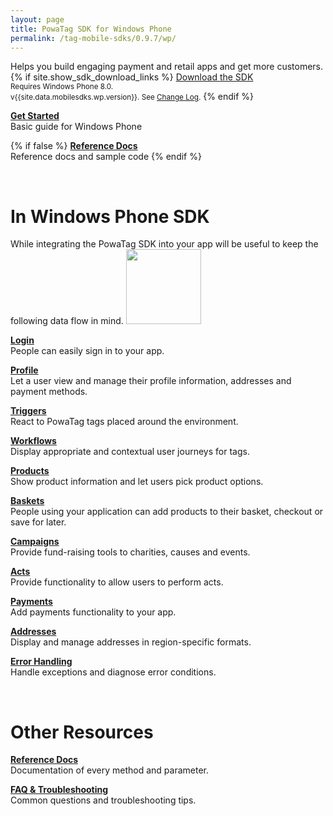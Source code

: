 ```yaml
---
layout: page
title: PowaTag SDK for Windows Phone
permalink: /tag-mobile-sdks/0.9.7/wp/
---
```


Helps you build engaging payment and retail apps and get more customers.
{% if site.show_sdk_download_links %}
<a class="download-link wp" href="{{site.data.mobilesdks.wp.url}}">Download the SDK</a><br />
<small>Requires Windows Phone 8.0.</small><br />
<small>v{{site.data.mobilesdks.wp.version}}. See [Change Log]({{site.baseurl}}/tag-mobile-sdks/0.9.7/wp/changelog/).</small>
{% endif %}

**[Get Started]({{site.baseurl}}/tag-mobile-sdks/0.9.7/wp/start/)**<br />
Basic guide for Windows Phone

{% if false %}
**[Reference Docs]({{site.baseurl}}/tag-mobile-sdks/0.9.7/refdocs/windows_phone/)**<br />
Reference docs and sample code
{% endif %}

<br />

# In Windows Phone SDK

While integrating the PowaTag SDK into your app will be useful to keep the following data flow in mind.
<img src="{{ '/images/powatag_mobile_sdks_generic_workflow.png' | prepend: site.baseurl }}" height="120" />

**[Login]({{site.baseurl}}/tag-mobile-sdks/0.9.7/wp/login/)**<br />
People can easily sign in to your app.

**[Profile]({{site.baseurl}}/tag-mobile-sdks/0.9.7/wp/profile/)**<br />
Let a user view and manage their profile information, addresses and payment methods.

**[Triggers]({{site.baseurl}}/tag-mobile-sdks/0.9.7/wp/triggers/)**<br />
React to PowaTag tags placed around the environment.

**[Workflows]({{site.baseurl}}/tag-mobile-sdks/0.9.7/wp/workflows/)**<br />
Display appropriate and contextual user journeys for tags.

**[Products]({{site.baseurl}}/tag-mobile-sdks/0.9.7/wp/products/)**<br />
Show product information and let users pick product options.

**[Baskets]({{site.baseurl}}/tag-mobile-sdks/0.9.7/wp/baskets/)**<br />
People using your application can add products to their basket, checkout or save for later.

**[Campaigns]({{site.baseurl}}/tag-mobile-sdks/0.9.7/wp/campaigns/)**<br />
Provide fund-raising tools to charities, causes and events.

**[Acts]({{site.baseurl}}/tag-mobile-sdks/0.9.7/wp/acts/)**<br />
Provide functionality to allow users to perform acts.

**[Payments]({{site.baseurl}}/tag-mobile-sdks/0.9.7/wp/payments/)**<br />
Add payments functionality to your app.

**[Addresses]({{site.baseurl}}/tag-mobile-sdks/0.9.7/wp/addresses/)**<br />
Display and manage addresses in region-specific formats.

**[Error Handling]({{site.baseurl}}/tag-mobile-sdks/0.9.7/wp/errors/)**<br />
Handle exceptions and diagnose error conditions.

<br />

# Other Resources

**[Reference Docs]({{site.baseurl}}/tag-mobile-sdks/0.9.7-javadoc/windows_phone/)**<br />
Documentation of every method and parameter.

**[FAQ & Troubleshooting]({{site.baseurl}}/tag-mobile-sdks/0.9.7/wp/faq/)**<br />
Common questions and troubleshooting tips.

